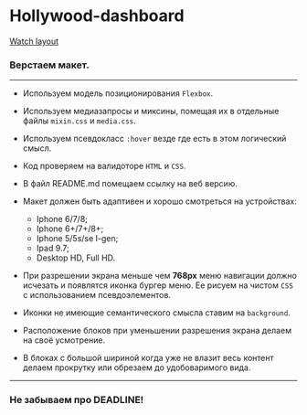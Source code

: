# Hollywood-dashboard

[Watch layout](https://dariaazanovich.github.io/Hollywood-dashboard/)

### Верстаем макет.

***

+ Используем модель позиционирования ```Flexbox```.
+ Используем медиазапросы и миксины, помещая их в отдельные файлы ```mixin.css``` и ```media.css```.
+ Используем псевдокласс ```:hover``` везде где есть в этом логический смысл.
+ Код проверяем на валидоторе ```HTML``` и ```CSS```.
+ В файл README.md помещаем ссылку на веб версию.
+ Макет должен быть адаптивен и хорошо смотреться на устройствах:
    + Iphone 6/7/8;
    + Iphone 6+/7+/8+;
    + Iphone 5/5s/se I-gen;
    + Ipad 9.7;
    + Desktop HD, Full HD.
    
+ При разрешении экрана меньше чем **768px** меню навигации должно исчезать и появлятся иконка бургер меню.
Ее рисуем на чистом ```CSS``` с использованием псевдоэлементов.
+ Иконки не имеющие семантического смысла ставим на ```background```.
+ Расположение блоков при уменьшении разрешения экрана делаем на своё усмотрение.
+ В блоках с большой шириной когда уже не влазит весь контент делаем прокрутку или обрезаем до удобоваримого вида.

***

### Не забываем про DEADLINE!
